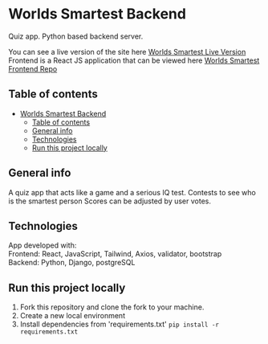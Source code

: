 # Worlds Smartest Backend

Quiz app. Python based backend server.

You can see a live version of the site here [Worlds Smartest Live Version](https://www.worlds-smartest.com) <br/>
Frontend is a React JS application that can be viewed here [Worlds Smartest Frontend Repo](https://github.com/webdesignsbytom/worlds-smartest-frontend)

## Table of contents

- [Worlds Smartest Backend](#worlds-smartest-backend)
  - [Table of contents](#table-of-contents)
  - [General info](#general-info)
  - [Technologies](#technologies)
  - [Run this project locally](#run-this-project-locally)

## General info

A quiz app that acts like a game and a serious IQ test.
Contests to see who is the smartest person
Scores can be adjusted by user votes.

## Technologies

App developed with: <br/>
Frontend: React, JavaScript, Tailwind, Axios, validator, bootstrap <br/>
Backend: Python, Django, postgreSQL

## Run this project locally

1. Fork this repository and clone the fork to your machine.
2. Create a new local environment
3. Install dependencies from 'requirements.txt' `pip install -r requirements.txt`
